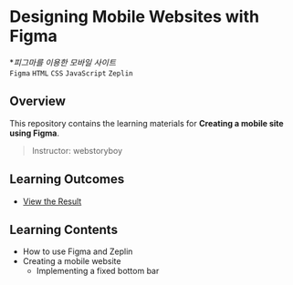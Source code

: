 # Designing Mobile Websites with Figma
  **피그마를 이용한 모바일 사이트*  
`Figma` `HTML` `CSS` `JavaScript` `Zeplin`

## Overview

This repository contains the learning materials for **Creating a mobile site using Figma**.

> Instructor: webstoryboy
  
## Learning Outcomes
- [View the Result](https://hwahyeon.github.io/mobile-music-web-design/)

## Learning Contents
- How to use Figma and Zeplin
- Creating a mobile website
  - Implementing a fixed bottom bar

